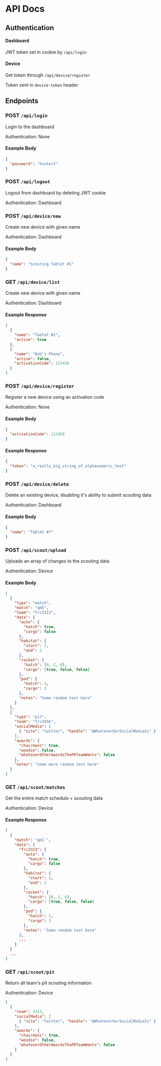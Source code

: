 # API Docs

## Authentication

#### Dashboard
JWT token set in cookie by ``/api/login``

#### Device
Get token through ``/api/device/register``

Token sent in ``device-token`` header

## Endpoints

### POST ``/api/login``
Login to the dashboard

Authentication: None

#### Example Body
```json
{
  "password": "hunter2"
}
```

### POST ``/api/logout``
Logout from dashboard by deleting JWT cookie

Authentication: Dashboard

### POST ``/api/device/new``
Create new device with given name

Authentication: Dashboard

#### Example Body
```json
{
  "name": "Scouting Tablet #1"
}
```

### GET ``/api/device/list``
Create new device with given name

Authentication: Dashboard

#### Example Response
```json
[
  {
    "name": "Tablet #1",
    "active": true
  },
  {
    "name": "Bob's Phone",
    "active": false,
    "activationCode": 123456
  }
]
```

### POST ``/api/device/register``
Register a new device using an activation code

Authentication: None

#### Example Body
```json
{
  "activationCode": 123456
}
```

#### Example Response
```json
{
  "token": "a_really_big_string_of_alphanumeric_text"
}
```


### POST ``/api/device/delete``
Delete an existing device, disabling it's ability to submit scouting data

Authentication: Dashboard

#### Example Body
```json
{
  "name": "Tablet #7"
}
```

### POST ``/api/scout/upload``
Uploads an array of changes to the scouting data

Authentication: Device

#### Example Body
```json
[
  {
    "type": "match",
    "match": "qm5",
    "team": "frc3313",
    "data": {
      "auto": {
        "hatch": true,
        "cargo": false
      },
      "habitat": {
        "start": 2,
        "end": 2
      },
      "rocket": {
        "hatch": [0, 2, 0],
        "cargo": [true, false, false]
      },
      "pod": {
        "hatch": 1,
        "cargo": 3
      },
      "notes": "Some random text here"
    }
  },
  {
    "type": "pit",
    "team": "frc3456",
    "socialMedia": [
      { "site": "twitter", "handle": "@WhateverOurSocialMediaIs" }
    ],
    "awards": {
      "chairmans": true,
      "woodie": false,
      "whateverOtherAwardsThePRTeamWants": false
    },
    "notes": "Some more random text here"
  }
]
```

### GET ``/api/scout/matches``
Get the entire match schedule + scouting data

Authentication: Device

#### Example Response
```json
[
  {
    "match": "qm1`",
    "data": {
      "frc3313": {
        "auto": {
          "hatch": true,
          "cargo": false
        },
        "habitat": {
          "start": 2,
          "end": 2
        },
        "rocket": {
          "hatch": [0, 2, 0],
          "cargo": [true, false, false]
        },
        "pod": {
          "hatch": 1,
          "cargo": 3
        },
        "notes": "Some random text here"
      },
      ...
    }
  }
  ...
]
```

### GET ``/api/scout/pit``
Return all team's pit scouting information

Authentication: Device

```json
[
  {
    "team": 3313,
    "socialMedia": [
      { "site": "Twitter", "handle": "@WhateverOurSocialMediaIs" }
    ],
    "awards": {
      "chairmans": true,
      "woodie": false,
      "whateverOtherAwardsThePRTeamWants": false
    }
  }
]
```
